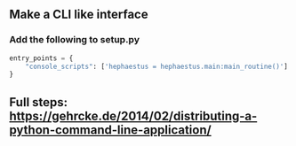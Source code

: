 ## Make a CLI like interface

### Add the following to setup.py

```python
entry_points = {
    "console_scripts": ['hephaestus = hephaestus.main:main_routine()']
}
```

## Full steps: https://gehrcke.de/2014/02/distributing-a-python-command-line-application/
